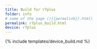 ```yaml
---
title: Build for r7plus
folder: info
# name of the page (/{{permalink}}.html)
permalink: r7plus_build.html
device: r7plus
---
```

{% include templates/device_build.md %}
